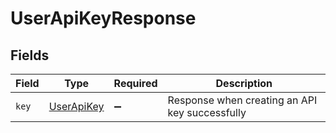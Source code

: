 # UserApiKeyResponse


## Fields

| Field                                           | Type                                            | Required                                        | Description                                     |
| ----------------------------------------------- | ----------------------------------------------- | ----------------------------------------------- | ----------------------------------------------- |
| `key`                                           | [UserApiKey](../../models/shared/UserApiKey.md) | :heavy_minus_sign:                              | Response when creating an API key successfully  |